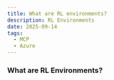 ```yaml
---
title: What are RL environments?
description: RL Environments   
date: 2025-09-14
tags:
  - MCP 
  - Azure 
---
```


### What are RL Environments?  